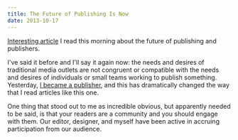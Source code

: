```yaml
---
title: The Future of Publishing Is Now
date: 2013-10-17
---
```


[Interesting article](http://www.robertnewman.com/the-future-of-publishing-is-now/) I read this morning about the future of publishing and publishers.

I've said it before and I'll say it again now: the needs and desires of traditional media outlets are not congruent or compatible with the needs and desires of individuals or small teams working to publish something. Yesterday, [I became a publisher](/blog/35mm-launch), and this has dramatically changed the way that I read articles like this one.

One thing that stood out to me as incredible obvious, but apparently needed to be said, is that your readers are a community and you should engage with them. Our editor, designer, and myself have been active in accruing participation from our audience.
